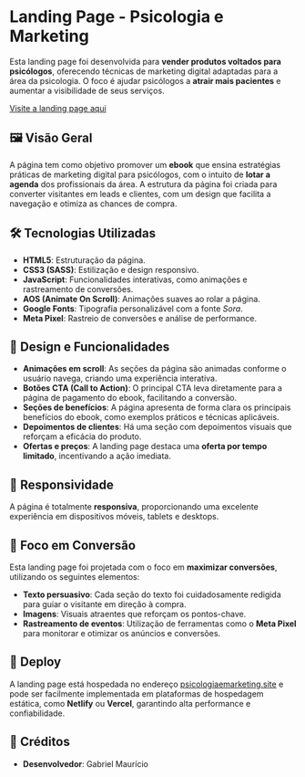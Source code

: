 # Landing Page - Psicologia e Marketing

Esta landing page foi desenvolvida para **vender produtos voltados para psicólogos**, oferecendo técnicas de marketing digital adaptadas para a área da psicologia. O foco é ajudar psicólogos a **atrair mais pacientes** e aumentar a visibilidade de seus serviços.

[Visite a landing page aqui](https://psicologiaemarketing.site/)

## 🖼️ Visão Geral

A página tem como objetivo promover um **ebook** que ensina estratégias práticas de marketing digital para psicólogos, com o intuito de **lotar a agenda** dos profissionais da área. A estrutura da página foi criada para converter visitantes em leads e clientes, com um design que facilita a navegação e otimiza as chances de compra.

## 🛠️ Tecnologias Utilizadas

- **HTML5**: Estruturação da página.
- **CSS3 (SASS)**: Estilização e design responsivo.
- **JavaScript**: Funcionalidades interativas, como animações e rastreamento de conversões.
- **AOS (Animate On Scroll)**: Animações suaves ao rolar a página.
- **Google Fonts**: Tipografia personalizável com a fonte _Sora_.
- **Meta Pixel**: Rastreio de conversões e análise de performance.

## 🎨 Design e Funcionalidades

- **Animações em scroll**: As seções da página são animadas conforme o usuário navega, criando uma experiência interativa.
- **Botões CTA (Call to Action)**: O principal CTA leva diretamente para a página de pagamento do ebook, facilitando a conversão.
- **Seções de benefícios**: A página apresenta de forma clara os principais benefícios do ebook, como exemplos práticos e técnicas aplicáveis.
- **Depoimentos de clientes**: Há uma seção com depoimentos visuais que reforçam a eficácia do produto.
- **Ofertas e preços**: A landing page destaca uma **oferta por tempo limitado**, incentivando a ação imediata.

## 📱 Responsividade

A página é totalmente **responsiva**, proporcionando uma excelente experiência em dispositivos móveis, tablets e desktops.

## 🎯 Foco em Conversão

Esta landing page foi projetada com o foco em **maximizar conversões**, utilizando os seguintes elementos:

- **Texto persuasivo**: Cada seção do texto foi cuidadosamente redigida para guiar o visitante em direção à compra.
- **Imagens**: Visuais atraentes que reforçam os pontos-chave.
- **Rastreamento de eventos**: Utilização de ferramentas como o **Meta Pixel** para monitorar e otimizar os anúncios e conversões.

## 🚀 Deploy

A landing page está hospedada no endereço [psicologiaemarketing.site](https://psicologiaemarketing.site/) e pode ser facilmente implementada em plataformas de hospedagem estática, como **Netlify** ou **Vercel**, garantindo alta performance e confiabilidade.

## 💼 Créditos

- **Desenvolvedor**: Gabriel Maurício

